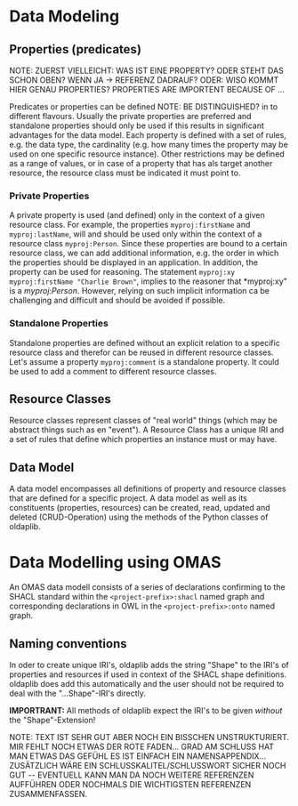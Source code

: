# Data Modeling

## Properties (predicates)

NOTE: ZUERST VIELLEICHT: WAS IST EINE PROPERTY? ODER STEHT DAS SCHON OBEN? WENN JA -> REFERENZ DADRAUF? ODER: WISO KOMMT HIER GENAU PROPERTIES?
PROPERTIES ARE IMPORTENT BECAUSE OF ...

Predicates or properties can be defined NOTE: BE DISTINGUISHED? in to different flavours. Usually the private properties are preferred and
standalone properties should only be used if this results in significant advantages for the data model. Each property
is defined with a set of rules, e.g. the data type, the cardinality (e.g. how many times the property may be used on
one specific resource instance). Other restrictions may be defined as a range of values, or in case of a property that
has als target another resource, the resource class must be indicated it must point to.

### Private Properties
A private property is used (and defined) only in the context of a given resource class. For example, the properties
`myproj:firstName` and `myproj:lastName`, will and should be used only within the context of a resource class
`myproj:Person`. Since these properties are bound to a certain resource class, we can add additional information, e.g.
the order in which the properties should be displayed in an application. In addition, the property can be used for
reasoning. The statement ```myproj:xy myproj:firstName "Charlie Brown"```, implies to the reasoner that *myproj:xy"
is a *myproj:Person*. However, relying on such implicit information ca be challenging and difficult and should be
avoided if possible.

### Standalone Properties
Standalone properties are defined without an explicit relation to a specific resource class and therefor can be
reused in different resource classes. Let's assume a property `myproj:comment` is a standalone property. It could be
used to add a comment to different resource classes.

## Resource Classes
Resource classes represent classes of "real world" things (which may be abstract things such as en "event"). A
Resource Class has a unique IRI and a set of rules that define which properties an instance must or may have.

## Data Model
A data model encompasses all definitions of property and resource classes that are defined for a specific project.
A data model as well as its constituents (properties, resources) can be created, read, updated and deleted
(CRUD-Operation) using the methods of the Python classes of oldaplib. 

# Data Modelling using OMAS
An OMAS data modell consists of a series of declarations confirming to the SHACL standard within the
`<project-prefix>:shacl` named graph and corresponding declarations in OWL in the `<project-prefix>:onto` named
graph.

## Naming conventions
In oder to create unique IRI's, oldaplib adds the string "Shape" to the IRI's of properties and resources if used
in context of the SHACL shape definitions. oldaplib does add this automatically and the user should not be required to
deal with the "...Shape"-IRI's directly.

**IMPORTRANT:** All methods of oldaplib expect the IRI's to be given *without* the "Shape"-Extension!

NOTE: TEXT IST SEHR GUT ABER NOCH EIN BISSCHEN UNSTRUKTURIERT. MIR FEHLT NOCH ETWAS DER ROTE FADEN... GRAD AM SCHLUSS
HAT MAN ETWAS DAS GEFÜHL ES IST EINFACH EIN NAMENSAPPENDIX... ZUSÄTZLICH WÄRE EIN SCHLUSSKALITEL/SCHLUSSWORT SICHER NOCH GUT
 -- EVENTUELL KANN MAN DA NOCH WEITERE REFERENZEN AUFFÜHREN ODER NOCHMALS DIE WICHTIGSTEN REFERENZEN ZUSAMMENFASSEN.

